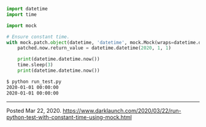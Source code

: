 ```python
import datetime
import time

import mock

# Ensure constant time.
with mock.patch.object(datetime, 'datetime', mock.Mock(wraps=datetime.datetime)) as patched:
    patched.now.return_value = datetime.datetime(2020, 1, 1)

    print(datetime.datetime.now())
    time.sleep(3)
    print(datetime.datetime.now())
```

```bash
$ python run_test.py
2020-01-01 00:00:00
2020-01-01 00:00:00
```

---


Posted Mar 22, 2020.
https://www.darklaunch.com/2020/03/22/run-python-test-with-constant-time-using-mock.html
